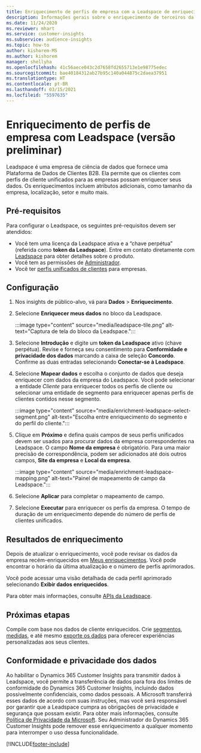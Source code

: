 ```yaml
---
title: Enriquecimento de perfis de empresa com a Leadspace de enriquecimento de terceiros
description: Informações gerais sobre o enriquecimento de terceiros da Leadspace.
ms.date: 11/24/2020
ms.reviewer: mhart
ms.service: customer-insights
ms.subservice: audience-insights
ms.topic: how-to
author: kishorem-MS
ms.author: kishorem
manager: shellyha
ms.openlocfilehash: 41c56aece043c2d7658fd2655713e1e98775edec
ms.sourcegitcommit: bae40184312ab27b95c140a044875c2daea37951
ms.translationtype: HT
ms.contentlocale: pt-BR
ms.lasthandoff: 03/15/2021
ms.locfileid: "5597635"
---
```

# <a name="enrichment-of-company-profiles-with-leadspace-preview"></a>Enriquecimento de perfis de empresa com Leadspace (versão preliminar)

Leadspace é uma empresa de ciência de dados que fornece uma Plataforma de Dados de Clientes B2B. Ela permite que os clientes com perfis de cliente unificados para as empresas possam enriquecer seus dados. Os enriquecimentos incluem atributos adicionais, como tamanho da empresa, localização, setor e muito mais.

## <a name="prerequisites"></a>Pré-requisitos

Para configurar o Leadspace, os seguintes pré-requisitos devem ser atendidos:

- Você tem uma licença da Leadspace ativa e a “chave perpétua” (referida como **token da Leadspace**). Entre em contato diretamente com [Leadspace](https://www.leadspace.com/products/leadspace-on-demand/) para obter detalhes sobre o produto.
- Você tem as permissões de [Administrador](permissions.md#administrator).
- Você ter [perfis unificados de clientes](customer-profiles.md) para empresas.

## <a name="configuration"></a>Configuração

1. Nos insights de público-alvo, vá para **Dados** > **Enriquecimento**.

1. Selecione **Enriquecer meus dados** no bloco da Leadspace.

   :::image type="content" source="media/leadspace-tile.png" alt-text="Captura de tela do bloco da Leadspace.":::

1. Selecione **Introdução** e digite um **token da Leadspace** ativo (chave perpétua). Revise e forneça seu consentimento para **Conformidade e privacidade dos dados** marcando a caixa de seleção **Concordo**. Confirme as duas entradas selecionando **Conectar-se à Leadspace**.

1. Selecione **Mapear dados** e escolha o conjunto de dados que deseja enriquecer com dados da empresa do Leadspace. Você pode selecionar a entidade *Cliente* para enriquecer todos os perfis de cliente ou selecionar uma entidade de segmento para enriquecer apenas perfis de clientes contidos nesse segmento.

   :::image type="content" source="media/enrichment-leadspace-select-segment.png" alt-text="Escolha entre enriquecimento do segmento e do perfil do cliente.":::

1. Clique em **Próximo** e defina quais campos de seus perfis unificados devem ser usados para procurar dados da empresa correspondentes na Leadspace. O campo **Nome da empresa** é obrigatório. Para uma maior precisão de correspondência, podem ser adicionados até dois outros campos, **Site da empresa** e **Local da empresa**.

   :::image type="content" source="media/enrichment-leadspace-mapping.png" alt-text="Painel de mapeamento de campo da Leadspace.":::
   
1. Selecione **Aplicar** para completar o mapeamento de campo.

1. Selecione **Executar** para enriquecer os perfis da empresa. O tempo de duração de um enriquecimento depende do número de perfis de clientes unificados.

## <a name="enrichment-results"></a>Resultados de enriquecimento

Depois de atualizar o enriquecimento, você pode revisar os dados da empresa recém-enriquecidos em [Meus enriquecimentos](enrichment-hub.md). Você pode encontrar o horário da última atualização e o número de perfis aprimorados.

Você pode acessar uma visão detalhada de cada perfil aprimorado selecionando **Exibir dados enriquecidos**.

Para obter mais informações, consulte [APIs da Leadspace](https://support.leadspace.com/hc/en-us/sections/201997649-API).

## <a name="next-steps"></a>Próximas etapas

Compile com base nos dados de cliente enriquecidos. Crie [segmentos](segments.md), [medidas](measures.md), e até mesmo [exporte os dados](export-destinations.md) para oferecer experiências personalizadas aos seus clientes.

## <a name="data-privacy-and-compliance"></a>Conformidade e privacidade dos dados

Ao habilitar o Dynamics 365 Customer Insights para transmitir dados à Leadspace, você permite a transferência de dados para fora dos limites de conformidade do Dynamics 365 Customer Insights, incluindo dados possivelmente confidenciais, como dados pessoais. A Microsoft transferirá esses dados de acordo com suas instruções, mas você será responsável por garantir que a Leadspace cumpra as obrigações de privacidade e segurança que possam existir. Para obter mais informações, consulte [Política de Privacidade da Microsoft](https://go.microsoft.com/fwlink/?linkid=396732).
Seu Administrador do Dynamics 365 Customer Insights pode remover esse enriquecimento a qualquer momento para interromper o uso dessa funcionalidade.


[!INCLUDE[footer-include](../includes/footer-banner.md)]